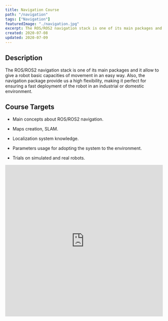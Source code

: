 ```yaml
---
title: Navigation Course
path: "/navigation"
tags: ["Navigation"]
featuredImage: "./navigation.jpg"
excerpt: The ROS/ROS2 navigation stack is one of its main packages and it allow to give a robot basic capacities of movement in an easy way
created: 2020-07-08
updated: 2020-07-09
---
```


## Description

The ROS/ROS2 navigation stack is one of its main packages and it allow to give a robot basic capacities of movement in an easy way. Also, the navigation package provide us a high flexibility, making it perfect for ensuring a fast deployment of the robot in an industrial or domestic environment.

## Course Targets

* Main concepts about ROS/ROS2 navigation.

* Maps creation, SLAM.

* Localization system knowledge.

* Parameters usage for adopting the system to the environment.

* Trials on simulated and real robots.

<iframe width="100%" height="485" src="https://www.youtube.com/embed/OklxMhdDfe0" frameborder="0" allow="accelerometer; autoplay; encrypted-media; gyroscope; picture-in-picture" allowfullscreen></iframe>

